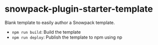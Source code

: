 # snowpack-plugin-starter-template

Blank template to easily author a Snowpack template.

- `npm run build`: Build the template
- `npm run deploy`: Publish the template to npm using np

